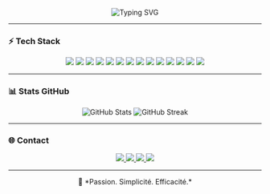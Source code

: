 <p align="center">
  <img src="https://readme-typing-svg.demolab.com?font=Fira+Code&duration=3000&pause=1000&color=00FFD2&center=true&vCenter=true&width=440&lines=Salut+%F0%9F%91%8B+Moi+c'est+Sitraka;Dev+Web+%26+Mobile" alt="Typing SVG" />
</p>

---

### ⚡ Tech Stack

<p align="center">
  <img src="https://img.shields.io/badge/javascript-323330?style=for-the-badge&logo=javascript&logoColor=F7DF1E" />
  <img src="https://img.shields.io/badge/typescript-007ACC?style=for-the-badge&logo=typescript&logoColor=white" />
  <img src="https://img.shields.io/badge/react-20232A?style=for-the-badge&logo=react&logoColor=61DAFB" />
  <img src="https://img.shields.io/badge/react_native-20232A?style=for-the-badge&logo=react&logoColor=61DAFB" />
  <img src="https://img.shields.io/badge/next.js-000000?style=for-the-badge&logo=nextdotjs&logoColor=white" />
  <img src="https://img.shields.io/badge/node.js-339933?style=for-the-badge&logo=nodedotjs&logoColor=white" />
  <img src="https://img.shields.io/badge/express.js-000000?style=for-the-badge&logo=express&logoColor=white" />
  <img src="https://img.shields.io/badge/laravel-FF2D20?style=for-the-badge&logo=laravel&logoColor=white" />
  <img src="https://img.shields.io/badge/tailwind_css-38B2AC?style=for-the-badge&logo=tailwind-css&logoColor=white" />
  <img src="https://img.shields.io/badge/vite-B73BFE?style=for-the-badge&logo=vite&logoColor=FFD62E" />
  <img src="https://img.shields.io/badge/docker-2496ED?style=for-the-badge&logo=docker&logoColor=white" />
  <img src="https://img.shields.io/badge/postgresql-316192?style=for-the-badge&logo=postgresql&logoColor=white" />
  <img src="https://img.shields.io/badge/oracle_DB-F80000?style=for-the-badge&logo=oracle&logoColor=white" />
  <img src="https://img.shields.io/badge/gitlab-FC6D26?style=for-the-badge&logo=gitlab&logoColor=white" />
</p>

---

### 📊 Stats GitHub

<p align="center">
  <img src="https://github-readme-stats.vercel.app/api?username=sitraka08&show_icons=true&theme=tokyonight&hide_border=true" alt="GitHub Stats" />
  <img src="https://streak-stats.demolab.com/?user=sitraka08&theme=tokyonight&hide_border=true" alt="GitHub Streak" />
</p>

---

### 🌐 Contact

<p align="center">
  <a href="mailto:sitrak.pro@gmail.com">
    <img src="https://img.shields.io/badge/email-sitrak.pro@gmail.com-D14836?style=for-the-badge&logo=gmail&logoColor=white" />
  </a>
  <a href="https://www.linkedin.com/in/sitrakiniaina-tafitasoa-2754842bb">
    <img src="https://img.shields.io/badge/linkedin-profile-0A66C2?style=for-the-badge&logo=linkedin&logoColor=white" />
  </a>
  <a href="https://sitrak.netlify.app">
    <img src="https://img.shields.io/badge/portfolio-sitrak.netlify.app-000000?style=for-the-badge&logo=internet-explorer&logoColor=white" />
  </a>
  <a href="https://github.com/sitraka08">
    <img src="https://img.shields.io/badge/github-sitraka08-181717?style=for-the-badge&logo=github&logoColor=white" />
  </a>
</p>

---

<p align="center">🚀 *Passion. Simplicité. Efficacité.*</p>
